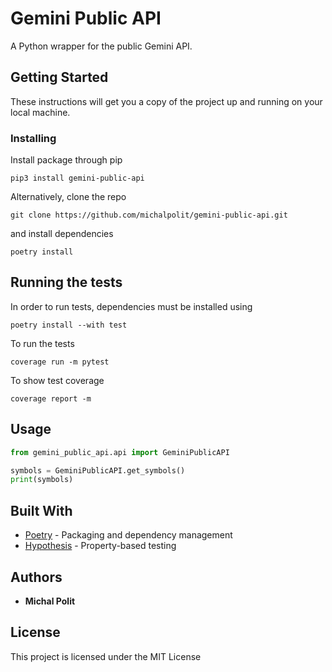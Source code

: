 # Gemini Public API 

A Python wrapper for the public Gemini API.

## Getting Started

These instructions will get you a copy of the project up and running on your local machine.

### Installing
Install package through pip
```
pip3 install gemini-public-api
```

Alternatively, clone the repo

```
git clone https://github.com/michalpolit/gemini-public-api.git
```

and install dependencies

```
poetry install
```


## Running the tests
In order to run tests, dependencies must be installed using
```
poetry install --with test
```

To run the tests

```
coverage run -m pytest
```

To show test coverage

```
coverage report -m
```

## Usage

```python
from gemini_public_api.api import GeminiPublicAPI

symbols = GeminiPublicAPI.get_symbols()
print(symbols)
```

## Built With

* [Poetry](https://python-poetry.org/docs/) - Packaging and dependency management
* [Hypothesis](https://hypothesis.readthedocs.io/en/latest/) - Property-based testing

## Authors

* **Michal Polit**

## License

This project is licensed under the MIT License
